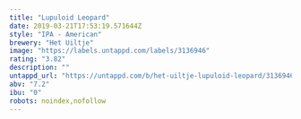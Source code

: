 ```yaml
---
title: "Lupuloid Leopard"
date: 2019-03-21T17:53:19.571644Z
style: "IPA - American"
brewery: "Het Uiltje"
image: "https://labels.untappd.com/labels/3136946"
rating: "3.82"
description: ""
untappd_url: "https://untappd.com/b/het-uiltje-lupuloid-leopard/3136946"
abv: "7.2"
ibu: "0"
robots: noindex,nofollow
---
```

